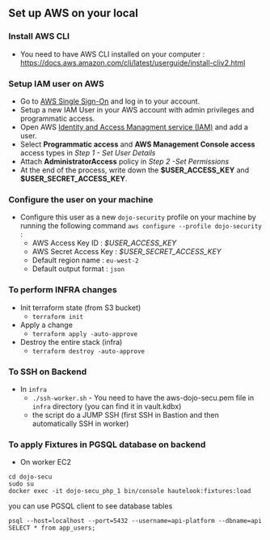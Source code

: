 ## Set up AWS on your local

### Install AWS CLI

- You need to have AWS CLI installed on your computer : https://docs.aws.amazon.com/cli/latest/userguide/install-cliv2.html

### Setup IAM user on AWS

- Go to [AWS Single Sign-On](https://theodo.awsapps.com/start/#/) and log in to your account.
- Setup a new IAM User in your AWS account with admin privileges and programmatic access.
- Open AWS [Identity and Access Managment service (IAM)](https://console.aws.amazon.com/iam/home?region=eu-west-1) and add a user.
- Select **Programmatic access** and **AWS Management Console access** access types in _Step 1 - Set User Details_
- Attach **AdministratorAccess** policy in _Step 2 -Set Permissions_
- At the end of the process, write down the **\$USER_ACCESS_KEY** and **\$USER_SECRET_ACCESS_KEY**.

### Configure the user on your machine

- Configure this user as a new `dojo-security` profile on your machine by running the following command `aws configure --profile dojo-security` :
  - AWS Access Key ID : _\$USER_ACCESS_KEY_
  - AWS Secret Access Key : _\$USER_SECRET_ACCESS_KEY_
  - Default region name : `eu-west-2`
  - Default output format : `json`

### To perform INFRA changes
- Init terraform state (from S3 bucket)
  - `terraform init`
- Apply a change
  - `terraform apply -auto-approve`
- Destroy the entire stack (infra)
  - `terraform destroy -auto-approve`

### To SSH on Backend 
- In `infra`
  - `./ssh-worker.sh`  - You need to have the aws-dojo-secu.pem file in `infra` directory (you can find it in vault.kdbx)
  - the script do a JUMP SSH (first SSH in Bastion and then automatically SSH in worker)

### To apply Fixtures in PGSQL database on backend
- On worker EC2
```
cd dojo-secu
sudo su
docker exec -it dojo-secu_php_1 bin/console hautelook:fixtures:load
```

you can use PGSQL client to see database tables
```
psql --host=localhost --port=5432 --username=api-platform --dbname=api
SELECT * from app_users;
```
